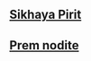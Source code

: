 ## [Sikhaya Pirit](https://www.youtube.com/watch?v=lBYP1nlEbHs)

## [Prem nodite](https://www.youtube.com/watch?v=7vDbMTWIVZQ)
